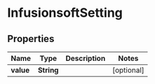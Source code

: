 
# InfusionsoftSetting

## Properties
Name | Type | Description | Notes
------------ | ------------- | ------------- | -------------
**value** | **String** |  |  [optional]



